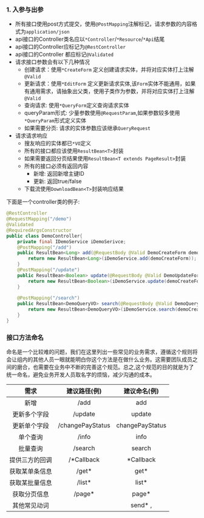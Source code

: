 ### 1. 入参与出参

- 所有接口使用post方式提交，使用`@PostMapping`注解标记，请求参数的内容格式为`application/json`
- api接口的Controller类名应以`*Controller`/`*Resource`/`*Api`结尾
- api接口的Controller应标记为`@RestController`
- api接口的Controller 都应标记`@Validated`
- 请求接口参数会有以下几种情况
  - 创建请求：使用`*CreateForm` 定义创建请求实体，并将对应实体打上注解`@Valid`
  - 更新请求：使用`*EditForm` 定义更新请求实体,该`Form`实体不能通用，如果有通用需求，请抽象出父类，使用子类作为参数，并将对应实体打上注解`@Valid`
  - 查询请求: 使用`*QueryForm`定义查询请求实体
  - queryParam形式: 少量参数使用`@RequestParam`,如果参数较多使用`*QueryParam`形式定义实体
  - 如果需要分页: 请求的实体参数应该继承`QueryRequest`
- 请求请求响应
  - 搜友响应的实体都已`*VO`定义
  - 所有的接口都应该使用`ResultBean<T>`封装
  - 如果需要返回分页结果使用`ResultBean<T extends PageResult>`封装
  - 所有的接口必须有返回内容
    - 新增: 返回新增主键ID
    - 更新: 返回true/false
  - 下载流使用`DownloadBean<T>`封装响应结果

下面是一个controller类的例子:

```java
@RestController
@RequestMapping("/demo")
@Validated
@RequiredArgsConstructor
public class DemoController{
    private final IDemoService iDemoSerivce;
    @PostMapping("/add")
    public ResultBean<Long> add(@RequestBody @Valid DemoCreateForm demoCreateForm){
        return new ResultBean<Long>(iDemoService.add(demoCreateForm));
    }
    @PostMapping("/update")
    public ResultBean<Boolean> update(@RequestBody @Valid DemoUpdateForm demoUpdateForm){
        return new ResultBean<Boolean>(iDemoService.update(demoCreateForm));
    }
    
    @PostMapping("/search")
    public ResultBean<DemoQueryVO> search(@RequestBody @Valid DemoQueryForm demoQueryForm){
        return new ResultBean<DemoQueryVO>(iDemoService.search(demoCreateForm));
    }
}
```



### 接口方法命名

命名是一个比较难的问题，我们在这里列出一些常见的业务需求，遵循这个规则将会让组内的其他人员一眼就能明白你这个方法是在做什么业务。这需要团队成员之间的磨合，也需要在业务中不断的完善这个规范。总之,这个规范的目的就是为了统一命名，避免业务开发人员取名字的烦恼，减少沟通的成本。

|      需求      |   建议路径(例)   |  建议命名(例)   |
| :------------: | :--------------: | :-------------: |
|      新增      |       /add       |       add       |
|  更新多个字段  |     /update      |     update      |
|  更新单个字段  | /changePayStatus | changePayStatus |
|    单个查询    |      /info       |      info       |
|    批量查询    |     /search      |     search      |
| 提供三方的回调 |    /*Callback    |    *Callback    |
| 获取某单条信息 |      /get*       |      get*       |
| 获取某批量信息 |      /list*      |      list*      |
|  获取分页信息  |      /page*      |      page*      |
|  其他常见动词  |                  |     send* ,     |

